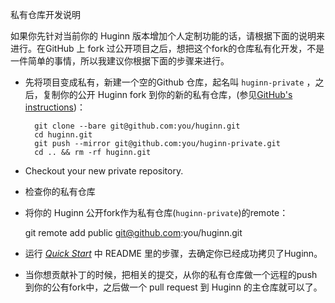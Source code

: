 私有仓库开发说明

如果你先针对当前你的 Huginn 版本增加个人定制功能的话，请根据下面的说明来进行。在GitHub 上 fork 过公开项目之后，想把这个fork的仓库私有化开发，不是一件简单的事情，所以我建议你根据下面的步骤来进行。


* 先将项目变成私有，新建一个空的Github 仓库，起名叫 `huginn-private` ，之后，复制你的公开 Huginn fork 到你的新的私有仓库，(参见[GitHub's instructions](https://help.github.com/articles/duplicating-a-repository))：
		
		git clone --bare git@github.com:you/huginn.git
		cd huginn.git
		git push --mirror git@github.com:you/huginn-private.git
		cd .. && rm -rf huginn.git

* Checkout your new private repository.

* 检查你的私有仓库

* 将你的 Huginn 公开fork作为私有仓库(`huginn-private`)的remote：

    git remote add public git@github.com:you/huginn.git

* 运行 [_Quick Start_](https://github.com/cantino/huginn#quick-start) 中 README 里的步骤，去确定你已经成功拷贝了Huginn。
* 当你想贡献补丁的时候，把相关的提交，从你的私有仓库做一个远程的push到你的公有fork中，之后做一个 pull request 到 Huginn 的主仓库就可以了。

